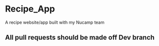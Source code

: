 # Recipe_App
A recipe website/app built with my Nucamp team

## All pull requests should be made off Dev branch
